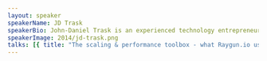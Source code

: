 ```yaml
---
layout: speaker
speakerName: JD Trask
speakerBio: John-Daniel Trask is an experienced technology entrepreneur. He is currently the co-founder & CEO of Mindscape, a leading developer tools company with thousands of customers ranging from indie developers to Fortune 10 companies.</p><p>John-Daniel has more than 20 years of software development experience and enjoys building technology businesses. He is a director, advisor and investor in several New Zealand technology businesses and has been involved in several successful technology company sales.</p><p>John-Daniel is also a Microsoft MVP and was named the New Zealand Hi-Tech Young Achiever in 2009. He is well known for inappropriate comments and his enjoyment of fine whiskey.
speakerImage: 2014/jd-trask.png
talks: [{ title: "The scaling & performance toolbox - what Raygun.io uses", abstract: "Mindscape built Raygun.io to help developers build better quality software. Tracking errors, managing them and ultimately helping resolve the bugs that harm great software.</p><p>John-Daniel shares some of the war stories in building a platform that is effectively getting a non-stop denial of service attack from around the world. How the service was scaled, what technologies worked, what technologies didn't.</p><p>Discover the technology choices that were needed to scale to handle more than 100 million bits of data a day. This session will be of particular interest to technologists who might want to find out more about the business of software products.", link: 'https://www.youtube.com/embed/HjCw787HNHs' }]
---
```

